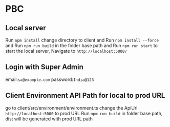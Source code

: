 # PBC

## Local server
Run `npm install`
change directory to client and Run `npm install --force` and
Run `npm run build` in the folder base path and
Run `npm run start` to start the local server, Navigate to `http://localhost:5000/`

## Login with Super Admin
email:`sa@example.com`
password:`India@123` 
## Client Environment API Path for local to prod URL
go to client/src/environment/environment.ts change the ApiUrl `http://localhost:5000` to prod URL
Run `npm run build` in folder base path, dist will be generated with prod URL path